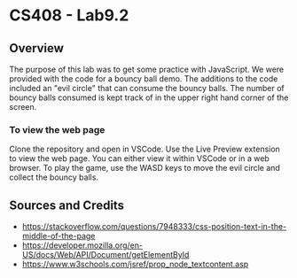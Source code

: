 # CS408 - Lab9.2

## Overview

The purpose of this lab was to get some practice with JavaScript. We were provided with the code
for a bouncy ball demo. The additions to the code included an "evil circle" that can consume the 
bouncy balls. The number of bouncy balls consumed is kept track of in the upper right hand corner of the screen. 

### To view the web page
Clone the repository and open in VSCode. Use the Live Preview extension to view the web page. You can either view it within VSCode or in a web browser. To play the game, use the WASD keys to move the evil circle and 
collect the bouncy balls. 

## Sources and Credits

- https://stackoverflow.com/questions/7948333/css-position-text-in-the-middle-of-the-page
- https://developer.mozilla.org/en-US/docs/Web/API/Document/getElementById
- https://www.w3schools.com/jsref/prop_node_textcontent.asp
